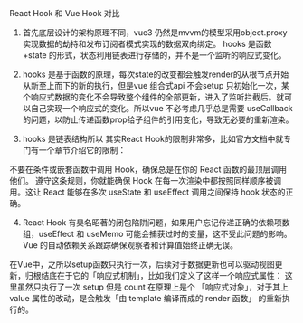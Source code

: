 React Hook 和 Vue Hook 对比

1. 首先底层设计的架构原理不同，vue3 仍然是mvvm的模型采用object.proxy实现数据的劫持和发布订阅者模式实现的数据双向绑定。
hooks 是函数+state 的形式，状态利用链表进行存储的，并不是一个监听的响应式变化。

2. hooks 是基于函数的原理，每次state的改变都会触发render的从根节点开始从新至上而下的新的执行，但是vue 组合式api 不会setup 只初始化一次，某个响应式数据的变化不会导致整个组件的全部更新，进入了监听拦截后。就可以自己实现一个响应式的变化。所以vue 不必考虑几乎总是需要 useCallback 的问题，以防止传递函数prop给子组件的引用变化，导致无必要的重新渲染。

3. hooks 是链表结构所以 其实React Hook的限制非常多，比如官方文档中就专门有一个章节介绍它的限制：

不要在条件或嵌套函数中调用 Hook，确保总是在你的 React 函数的最顶层调用他们。
遵守这条规则，你就能确保 Hook 在每一次渲染中都按照同样顺序被调用。这让 React 能够在多次 useState 和 useEffect 调用之间保持 hook 状态的正确。

4. React Hook 有臭名昭著的闭包陷阱问题，如果用户忘记传递正确的依赖项数组，useEffect 和 useMemo 可能会捕获过时的变量，这不受此问题的影响。Vue 的自动依赖关系跟踪确保观察者和计算值始终正确无误。

在Vue中，之所以setup函数只执行一次，后续对于数据更新也可以驱动视图更新，归根结底在于它的「响应式机制」，比如我们定义了这样一个响应式属性：
这里虽然只执行了一次 setup 但是 count 在原理上是个 「响应式对象」，对于其上 value 属性的改动，是会触发「由 template 编译而成的 render 函数」 的重新执行的。